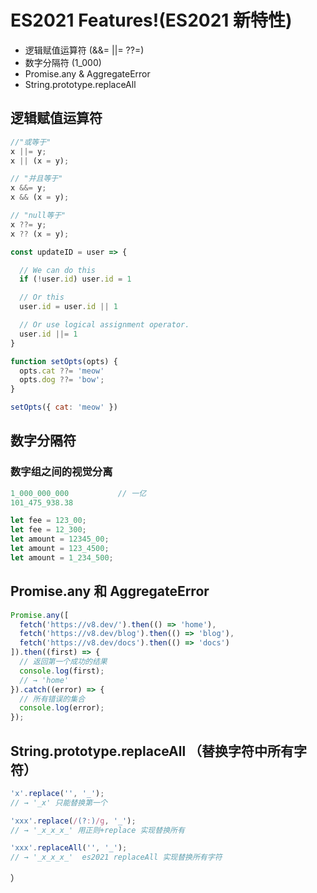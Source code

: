 

# ES2021 Features!(ES2021 新特性)

 - 逻辑赋值运算符 (&&= ||= ??=)
 - 数字分隔符 (1_000)
 - Promise.any & AggregateError
 - String.prototype.replaceAll

[comment]: <> ( - WeakRefs 和 FinalizationRegistry 对象)

## 逻辑赋值运算符

```javascript
//"或等于"
x ||= y;
x || (x = y);

// "并且等于"
x &&= y;
x && (x = y);

// "null等于"
x ??= y;
x ?? (x = y);
```

```javascript
const updateID = user => {

  // We can do this
  if (!user.id) user.id = 1

  // Or this
  user.id = user.id || 1

  // Or use logical assignment operator.
  user.id ||= 1
}
```

```javascript
function setOpts(opts) {
  opts.cat ??= 'meow'
  opts.dog ??= 'bow';
}

setOpts({ cat: 'meow' })
```

## 数字分隔符

### 数字组之间的视觉分离

```javascript
1_000_000_000           // 一亿
101_475_938.38          

let fee = 123_00;       
let fee = 12_300;       
let amount = 12345_00;  
let amount = 123_4500;  
let amount = 1_234_500; 
```

## Promise.any 和 AggregateError

```javascript
Promise.any([
  fetch('https://v8.dev/').then(() => 'home'),
  fetch('https://v8.dev/blog').then(() => 'blog'),
  fetch('https://v8.dev/docs').then(() => 'docs')
]).then((first) => {
  // 返回第一个成功的结果
  console.log(first);
  // → 'home'
}).catch((error) => {
  // 所有错误的集合
  console.log(error);
});
```

## String.prototype.replaceAll （替换字符中所有字符）

```javascript
'x'.replace('', '_');
// → '_x' 只能替换第一个

'xxx'.replace(/(?:)/g, '_');
// → '_x_x_x_' 用正则+replace 实现替换所有

'xxx'.replaceAll('', '_');
// → '_x_x_x_'  es2021 replaceAll 实现替换所有字符
```


）

